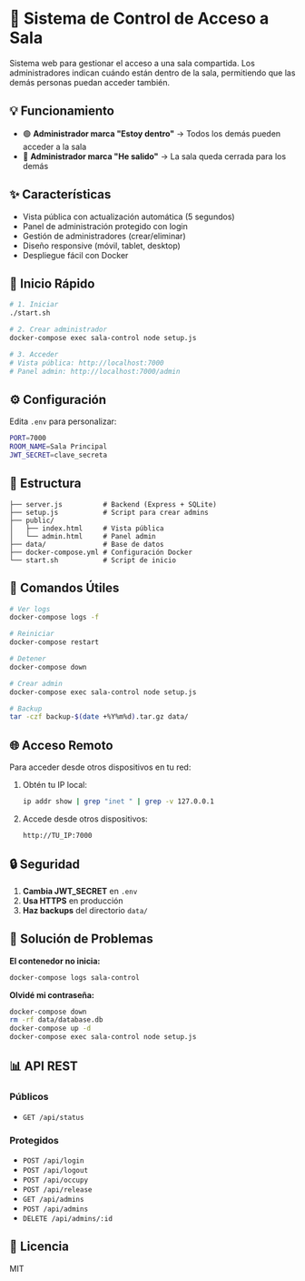 # 🚪 Sistema de Control de Acceso a Sala

Sistema web para gestionar el acceso a una sala compartida. Los administradores indican cuándo están dentro de la sala, permitiendo que las demás personas puedan acceder también.

## 💡 Funcionamiento

- 🟢 **Administrador marca "Estoy dentro"** → Todos los demás pueden acceder a la sala
- 🔴 **Administrador marca "He salido"** → La sala queda cerrada para los demás

## ✨ Características

- Vista pública con actualización automática (5 segundos)
- Panel de administración protegido con login
- Gestión de administradores (crear/eliminar)
- Diseño responsive (móvil, tablet, desktop)
- Despliegue fácil con Docker

## 🚀 Inicio Rápido

```bash
# 1. Iniciar
./start.sh

# 2. Crear administrador
docker-compose exec sala-control node setup.js

# 3. Acceder
# Vista pública: http://localhost:7000
# Panel admin: http://localhost:7000/admin
```

## ⚙️ Configuración

Edita `.env` para personalizar:
```bash
PORT=7000
ROOM_NAME=Sala Principal
JWT_SECRET=clave_secreta
```

## 📁 Estructura

```
├── server.js          # Backend (Express + SQLite)
├── setup.js           # Script para crear admins
├── public/
│   ├── index.html     # Vista pública
│   └── admin.html     # Panel admin
├── data/              # Base de datos
├── docker-compose.yml # Configuración Docker
└── start.sh           # Script de inicio
```

## 🔧 Comandos Útiles

```bash
# Ver logs
docker-compose logs -f

# Reiniciar
docker-compose restart

# Detener
docker-compose down

# Crear admin
docker-compose exec sala-control node setup.js

# Backup
tar -czf backup-$(date +%Y%m%d).tar.gz data/
```

## 🌐 Acceso Remoto

Para acceder desde otros dispositivos en tu red:

1. Obtén tu IP local:
   ```bash
   ip addr show | grep "inet " | grep -v 127.0.0.1
   ```

2. Accede desde otros dispositivos:
   ```
   http://TU_IP:7000
   ```

## 🔒 Seguridad

1. **Cambia JWT_SECRET** en `.env`
2. **Usa HTTPS** en producción
3. **Haz backups** del directorio `data/`

## 🐛 Solución de Problemas

**El contenedor no inicia:**
```bash
docker-compose logs sala-control
```

**Olvidé mi contraseña:**
```bash
docker-compose down
rm -rf data/database.db
docker-compose up -d
docker-compose exec sala-control node setup.js
```

## 📊 API REST

### Públicos
- `GET /api/status`

### Protegidos
- `POST /api/login`
- `POST /api/logout`
- `POST /api/occupy`
- `POST /api/release`
- `GET /api/admins`
- `POST /api/admins`
- `DELETE /api/admins/:id`

## 📝 Licencia

MIT
